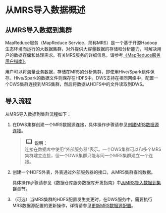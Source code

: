 # 从MRS导入数据概述<a name="zh-cn_topic_0065840553"></a>

## 从MRS导入数据到集群<a name="section34418118183527"></a>

MapReduce服务（MapReduce Service，简称MRS）是一个基于开源Hadoop生态环境而运行的大数据集群，对外提供大容量数据的存储和分析能力，可解决用户的数据存储和处理需求。有关MRS服务的详细信息，请参考[《MapReduce服务用户指南》](https://support.huaweicloud.com/usermanual-mrs/mrs_01_0025.html)。

用户可以将海量业务数据，存储在MRS的分析集群，即使用Hive/Spark组件保存。Hive/Spark的数据文件则保存在HDFS中。DWS支持在相同网络中，配置一个DWS集群连接到MRS集群，然后将数据从HDFS中的文件读取到DWS。

## 导入流程<a name="section4774472184623"></a>

从MRS导入数据到集群流程如下：

1.  在DWS集群创建一个MRS数据源连接，具体操作步骤请参见[创建MRS数据源连接](创建MRS数据源连接.md)。

    >![](public_sys-resources/icon-note.gif) **说明：**   
    >连接在数据库中使用“外部服务器“表示。一个DWS集群可以和多个MRS集群建立连接，但一个DWS集群只能与同一个MRS集群建立一个连接。  

2.  创建一个HDFS外表，外表通过外部服务器的接口，从MRS集群查询数据。

    具体操作步骤请参见《数据仓库服务数据库开发指南》中[从MRS导入数据到集群](https://support.huaweicloud.com/devg-dws/migrate_data_from_mrs_0001.html)章节。

3.  （可选）当MRS集群的HDFS配置发生变更时，在DWS服务中，需要执行MRS数据源配置的更新操作，详情请参见[更新MRS数据源配置](更新MRS数据源配置.md)。

